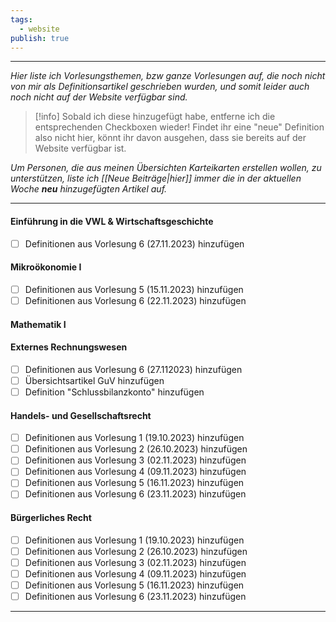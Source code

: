 ```yaml
---
tags:
  - website
publish: true
---
```

***

*Hier liste ich Vorlesungsthemen, bzw ganze Vorlesungen auf, die noch nicht von mir als Definitionsartikel geschrieben wurden, und somit leider auch noch nicht auf der Website verfügbar sind.*

> [!info]
>Sobald ich diese hinzugefügt habe, entferne ich die entsprechenden Checkboxen wieder!
>Findet ihr eine "neue" Definition also nicht hier, könnt ihr davon ausgehen, dass sie bereits auf der Website verfügbar ist. 

*Um Personen, die aus meinen Übersichten Karteikarten erstellen wollen, zu unterstützen, liste ich [[Neue Beiträge|hier]] immer die in der aktuellen Woche **neu** hinzugefügten Artikel auf.*
***
#### Einführung in die VWL & Wirtschaftsgeschichte
 - [ ] Definitionen aus Vorlesung 6 (27.11.2023) hinzufügen

#### Mikroökonomie I
- [ ] Definitionen aus Vorlesung 5 (15.11.2023) hinzufügen
- [ ] Definitionen aus Vorlesung 6 (22.11.2023) hinzufügen

#### Mathematik I

#### Externes Rechnungswesen
- [ ] Definitionen aus Vorlesung 6 (27.112023) hinzufügen
- [ ] Übersichtsartikel GuV hinzufügen
- [ ] Definition "Schlussbilanzkonto" hinzufügen

#### Handels- und Gesellschaftsrecht
- [ ] Definitionen aus Vorlesung 1 (19.10.2023) hinzufügen
- [ ] Definitionen aus Vorlesung 2 (26.10.2023) hinzufügen
- [ ] Definitionen aus Vorlesung 3 (02.11.2023) hinzufügen
- [ ] Definitionen aus Vorlesung 4 (09.11.2023) hinzufügen
- [ ] Definitionen aus Vorlesung 5 (16.11.2023) hinzufügen
- [ ] Definitionen aus Vorlesung 6 (23.11.2023) hinzufügen

#### Bürgerliches Recht
- [ ] Definitionen aus Vorlesung 1 (19.10.2023) hinzufügen
- [ ] Definitionen aus Vorlesung 2 (26.10.2023) hinzufügen
- [ ] Definitionen aus Vorlesung 3 (02.11.2023) hinzufügen
- [ ] Definitionen aus Vorlesung 4 (09.11.2023) hinzufügen
- [ ] Definitionen aus Vorlesung 5 (16.11.2023) hinzufügen
- [ ] Definitionen aus Vorlesung 6 (23.11.2023) hinzufügen

***


